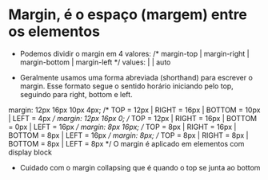 # Margin, é o espaço (margem) entre os elementos

* Podemos dividir o margin em 4 valores:
/* margin-top | margin-right | margin-bottom | margin-left */
values: <length> | <percentage> | auto

* Geralmente usamos uma forma abreviada (shorthand) para escrever o margin. Esse formato segue o sentido horário iniciando pelo top, seguindo para right, bottom e left.

margin: 12px 16px 10px 4px; /* TOP = 12px | RIGHT = 16px | BOTTOM = 10px | LEFT = 4px */
margin: 12px 16px 0; /* TOP = 12px | RIGHT = 16px | BOTTOM = 0px | LEFT = 16px */
margin: 8px 16px; /* TOP = 8px | RIGHT = 16px | BOTTOM = 8px | LEFT = 16px */
margin: 8px; /* TOP = 8px | RIGHT = 8px | BOTTOM = 8px | LEFT = 8px */
O margin é aplicado em elementos com display block
* Cuidado com o margin collapsing que é quando o top se junta ao bottom